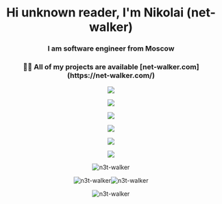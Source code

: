 <h1 align="center">Hi unknown reader, I'm Nikolai (net-walker)</h1>
<h3 align="center">I am software engineer from Moscow</h3>
<h3 align="center">
👨‍💻 All of my projects are available [net-walker.com](https://net-walker.com/)
</h3>

<p align="center">
  <img src="https://skillicons.dev/icons?i=html,css,js,ts,nodejs,react,redux,sass"/>
</p>
<p align="center">
  <img src="https://skillicons.dev/icons?i=nextjs,nestjs"/>
</p>
<p align="center">
  <img src="https://skillicons.dev/icons?i=python,django,cpp,c"/>
<p align="center">
  <img src="https://skillicons.dev/icons?i=nginx,git,postman,docker"/>
</p>
<p align="center">
  <img src="https://skillicons.dev/icons?i=mysql,mongodb,sqlite"/>
</p>
<p align="center">
  <img src="https://skillicons.dev/icons?i=ps,pr,neovim,vscode"/>
</p>

<p align="center">
  <img src="https://github-profile-summary-cards.vercel.app/api/cards/profile-details?username=n3t-walker&theme=tokyonight" alt="n3t-walker" />
</p>
<p align="center">
  <img src="https://github-profile-summary-cards.vercel.app/api/cards/most-commit-language?username=n3t-walker&theme=tokyonight" alt="n3t-walker" /><img src="https://github-profile-summary-cards.vercel.app/api/cards/repos-per-language?username=n3t-walker&theme=tokyonight" alt="n3t-walker" />
</p>
<p align="center">
  <img src="https://github-profile-summary-cards.vercel.app/api/cards/profile-details?username=n3t-walker&theme=tokyonight" alt="n3t-walker" />
</p>
